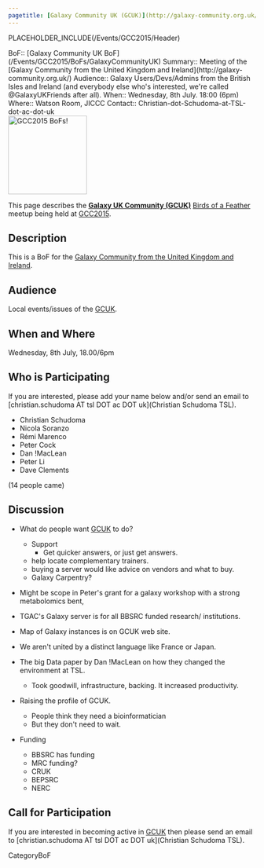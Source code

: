 ```yaml
---
pagetitle: [Galaxy Community UK (GCUK)](http://galaxy-community.org.uk/)
---
```

PLACEHOLDER_INCLUDE(/Events/GCC2015/Header)




<div class='dictbox'>
 BoF:: [Galaxy Community UK BoF](/Events/GCC2015/BoFs/GalaxyCommunityUK)
 Summary:: Meeting of the [Galaxy Community from the United Kingdom and Ireland](http://galaxy-community.org.uk/)
 Audience:: Galaxy Users/Devs/Admins from the British Isles and Ireland (and everybody else who's interested, we're called @GalaxyUKFriends after all).
 When:: Wednesday, 8th July. 18:00 (6pm)
 Where:: Watson Room, JICCC 
 Contact:: Christian-dot-Schudoma-at-TSL-dot-ac-dot-uk
</div>

<div class='left'><a href='/Events/GCC2015/BoFs'><img src='/Images/Logos/GCC2015BoFs300.png' alt='GCC2015 BoFs!' width="160" /></a></div>

This page describes the **[Galaxy UK Community (GCUK)](http://galaxy-community.org.uk/)** [Birds of a Feather](/Events/GCC2015/BoFs) meetup being held at [GCC2015](http://gcc2015.tsl.ac.uk/).

## Description

This is a BoF for the [Galaxy Community from the United Kingdom and Ireland](http://galaxy-community.org.uk/).

## Audience

Local events/issues of the [GCUK](http://galaxy-community.org.uk/).


## When and Where

Wednesday, 8th July, 18.00/6pm

## Who is Participating

If you are interested, please add your name below and/or send an email to [christian.schudoma AT tsl DOT ac DOT uk](Christian Schudoma TSL).

* Christian Schudoma
* Nicola Soranzo
* Rémi Marenco
* Peter Cock
* Dan !MacLean
* Peter Li
* Dave Clements

(14 people came)

## Discussion

* What do people want [GCUK](http://galaxy-community.org.uk/) to do? 
  * Support
    * Get quicker answers, or just get answers.  
  * help locate complementary trainers.
  * buying a server would like advice on vendors and what to buy.
  * Galaxy Carpentry?

* Might be scope in Peter's grant for a galaxy workshop with a strong metabolomics bent,

* TGAC's Galaxy server is for all BBSRC funded research/ institutions.

* Map of Galaxy instances is on GCUK web site.

* We aren't united by a distinct language like France or Japan.

* The big Data paper by Dan !MacLean on how they changed the environment at TSL.
  * Took goodwill, infrastructure, backing.  It increased productivity.

* Raising the profile of GCUK.
  * People think they need a bioinformatician
  * But they don't need to wait.

* Funding
  * BBSRC has funding
  * MRC funding?
  * CRUK
  * BEPSRC
  * NERC


## Call for Participation

If you are interested in becoming active in [GCUK](http://galaxy-community.org.uk/) then please send an email to 
[christian.schudoma AT tsl DOT ac DOT uk](Christian Schudoma TSL).

CategoryBoF

